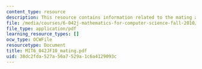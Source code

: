 ```yaml
---
content_type: resource
description: This resource contains information related to the mating algorithm.
file: /media/courses/6-042j-mathematics-for-computer-science-fall-2010/38dc2fda527a56a7529a1c6a4129093c_MIT6_042JF10_mating.pdf
file_type: application/pdf
learning_resource_types: []
ocw_type: OCWFile
resourcetype: Document
title: MIT6_042JF10_mating.pdf
uid: 38dc2fda-527a-56a7-529a-1c6a4129093c
---
```

